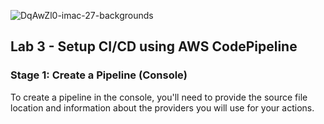 ![DqAwZl0-imac-27-backgrounds](https://user-images.githubusercontent.com/74685659/126426386-c93eff3e-0d38-40f6-9b84-9bbb0b9da9ed.jpg)

## Lab 3 - Setup CI/CD using AWS CodePipeline

### Stage 1: Create a Pipeline (Console)

To create a pipeline in the console, you'll need to provide the source file location and information about the providers you will use for your actions.
